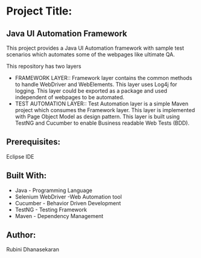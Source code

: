 Project Title:
===============

Java UI Automation Framework
-----------------------------

This project provides a Java UI Automation framework with sample test scenarios which automates some of the webpages like ultimate QA.

This repository has two layers 

- FRAMEWORK LAYER::
  Framework layer contains the common methods to handle WebDriver and WebElements. This layer uses Log4j for logging. This layer could be exported as a package and used independent of webpages to be automated.  
- TEST AUTOMATION LAYER::
  Test Automation layer is a simple Maven project which consumes the Framework layer. This layer is implemented with Page Object Model as design pattern. This layer is built using TestNG and Cucumber to enable Business readable Web Tests (BDD).

Prerequisites:
---------------
Eclipse IDE

Built With:
------------
- Java - Programming Language 
- Selenium WebDriver -Web Automation tool
- Cucumber - Behavior Driven Development
- TestNG - Testing Framework
- Maven - Dependency Management

Author:
---------
Rubini Dhanasekaran




